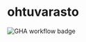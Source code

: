 # ohtuvarasto

![GHA workflow badge](https://github.com/emmastrom/ohtuvarasto/workflows/CI/badge.svg)

